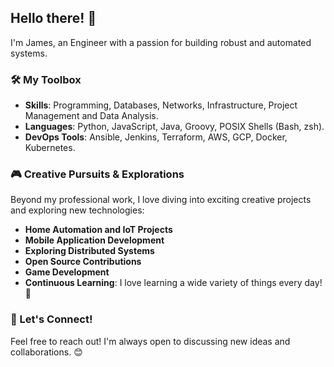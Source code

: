 ## Hello there! 👋

I'm James, an Engineer with a passion for building robust and automated systems.

### 🛠️ My Toolbox

* **Skills**: Programming, Databases, Networks, Infrastructure, Project Management and Data Analysis.
* **Languages**: Python, JavaScript, Java, Groovy, POSIX Shells (Bash, zsh).
* **DevOps Tools**: Ansible, Jenkins, Terraform, AWS, GCP, Docker, Kubernetes.

### 🎮 Creative Pursuits & Explorations

Beyond my professional work, I love diving into exciting creative projects and exploring new technologies:

* **Home Automation and IoT Projects**
* **Mobile Application Development**
* **Exploring Distributed Systems**
* **Open Source Contributions**
* **Game Development**
* **Continuous Learning**: I love learning a wide variety of things every day! 🚀

### 🤝 Let's Connect!

Feel free to reach out! I'm always open to discussing new ideas and collaborations. 😊
